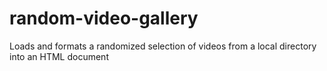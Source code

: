 # random-video-gallery
Loads and formats a randomized selection of videos from a local directory into an HTML document
